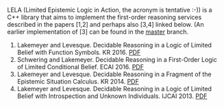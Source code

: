 LELA (Limited Epistemic Logic in Action, the acronym is tentative :-)) is a C++
library that aims to implement the first-order reasoning services described in
the papers [1,2] and perhaps also [3,4] linked below.
(An earlier implementation of [3] can be found in the
[master](//github.com/schwering/lela/tree/master) branch.

1. Lakemeyer and Levesque. Decidable Reasoning in a Logic of Limited Belief
   with Function Symbols. KR 2016.
   [PDF](https://kbsg.rwth-aachen.de/sites/kbsg/files/LakemeyerLevesque2016.pdf)
2. Schwering and Lakemeyer. Decidable Reasoning in a First-Order Logic of
   Limited Conditional Belief. ECAI 2016.
   [PDF](https://kbsg.rwth-aachen.de/sites/kbsg/files/SchweringLakemeyer2016.pdf)
3. Lakemeyer and Levesque. Decidable Reasoning in a Fragment of the Epistemic
   Situation Calculus. KR 2014.
   [PDF](https://pdfs.semanticscholar.org/8ac9/a2955895cd391ec2b62d8210ee8206979f4a.pdf)
4. Lakemeyer and Levesque. Decidable Reasoning in a Logic of Limited Belief
   with Introspection and Unknown Individuals. IJCAI 2013.
   [PDF](https://pdfs.semanticscholar.org/387c/951016c68aaf8ce36bb87e5ea4d1ef42405d.pdf)

